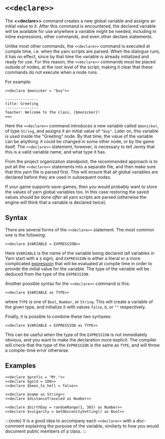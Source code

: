 # `<<declare>>`

The **\<\<declare\>\>** command creates a new global variable and assigns an initial value to it.
After this command is encountered, the declared variable will be available for use anywhere a
variable might be needed, including in inline expressions, other commands, and even other declare
statements.

Unlike most other commands, the `<<declare>>` command is executed at compile time, i.e. when the
yarn scripts are parsed. When the dialogue runs, it has no effect, since by that time the variable
is already initialized and ready for use. For this reason, the `<<declare>>` commands must be
placed outside of nodes, at the root level of the script, making it clear that these commands do
not execute when a node runs.

For example:

```yarn
<<declare $monicker = "boy">>

---------------
title: Greeting
---------------
Teacher: Welcome to the class, {$monicker}!
===
```

Here the `<<declare>>` command introduces a new variable called `$monicker`, of type `String`, and
assigns it an initial value of `"boy"`. Later on, this variable is used inside the "Greeting" node.
By that time, the value of the variable can be anything: it could be changed in some other node, or
by the game itself. The `<<declare>>` statement, however, is necessary to tell Jenny that this is
a valid variable name, and what type it has.

From the project organization standpoint, the recommended approach is to put all the `<<declare>>`
statements into a separate file, and then make sure that this yarn file is parsed first. This will
ensure that all global variables are declared before they are used in subsequent nodes.

If your game supports save-games, then you would probably want to store the values of yarn global
variables too. In this case restoring the saved values should be done *after* all yarn scripts are
parsed (otherwise the engine will think that a variable is declared twice).


## Syntax

There are several forms of the `<<declare>>` statement. The most common one is the following:

```yarn
<<declare $VARIABLE = EXPRESSION>>
```

Here `$VARIABLE` is the name of the variable being declared (all variables in Yarn start with a `$`
sign), and `EXPRESSION` is either a literal or a more complicated [expression] that will be
evaluated at compile time in order to provide the initial value for the variable. The type of the
variable will be deduced from the type of the `EXPRESSION`.

Another possible syntax for the `<<declare>>` command is this:

```yarn
<<declare $VARIABLE as TYPE>>
```

where `TYPE` is one of `Bool`, `Number`, or `String`. This will create a variable of the given type,
and initialize it with values `false`, `0`, or `""` respectively.

Finally, it is possible to combine these two syntaxes:

```yarn
<<declare $VARIABLE = EXPRESSION as TYPE>>
```

This can be useful when the type of the `EXPRESSION` is not immediately obvious, and you want to
make the declaration more explicit. The compiler will check that the type of the `EXPRESSION` is
the same as `TYPE`, and will throw a compile-time error otherwise.


## Examples

```yarn
<<declare $prefix = "Mr.">>
<<declare $gold = 100>>
<<declare $been_to_hell = false>>

<<declare $name as String>>
<<declare $distanceTraveled as Number>>

<<declare $birthDay = randomRange(1, 365) as Number>>
<<declare $vulgarity = GetObscenitySetting() as Bool>>
```

:::{note}
It is a good idea to accompany each `<<declare>>` with a doc-comment explaining the purpose of the
variable, similarly to how you would document public members of a class.
:::


[expression]: ../expressions/expressions.md

